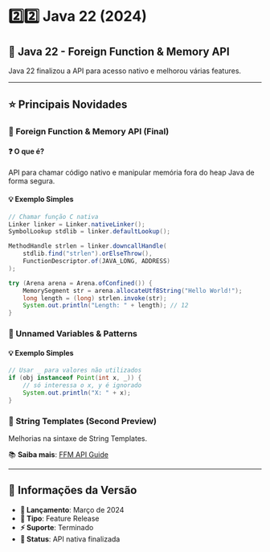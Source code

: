 # 2️⃣2️⃣ Java 22 (2024)

## 🚀 Java 22 - Foreign Function & Memory API

Java 22 finalizou a API para acesso nativo e melhorou várias features.

---

## ⭐ Principais Novidades

### 🔹 Foreign Function & Memory API (Final)

#### ❓ O que é?
API para chamar código nativo e manipular memória fora do heap Java de forma segura.

#### 💡 Exemplo Simples
```java
// Chamar função C nativa
Linker linker = Linker.nativeLinker();
SymbolLookup stdlib = linker.defaultLookup();

MethodHandle strlen = linker.downcallHandle(
    stdlib.find("strlen").orElseThrow(),
    FunctionDescriptor.of(JAVA_LONG, ADDRESS)
);

try (Arena arena = Arena.ofConfined()) {
    MemorySegment str = arena.allocateUtf8String("Hello World!");
    long length = (long) strlen.invoke(str);
    System.out.println("Length: " + length); // 12
}
```

### 🔹 Unnamed Variables & Patterns

#### 💡 Exemplo Simples
```java
// Usar _ para valores não utilizados
if (obj instanceof Point(int x, _)) {
    // só interessa o x, y é ignorado
    System.out.println("X: " + x);
}
```

### 🔹 String Templates (Second Preview)

Melhorias na sintaxe de String Templates.

📚 **Saiba mais**: [FFM API Guide](https://openjdk.org/jeps/454)

---

## 📅 Informações da Versão

- **📅 Lançamento**: Março de 2024
- **🔧 Tipo**: Feature Release
- **⚡ Suporte**: Terminado
- **🎯 Status**: API nativa finalizada 